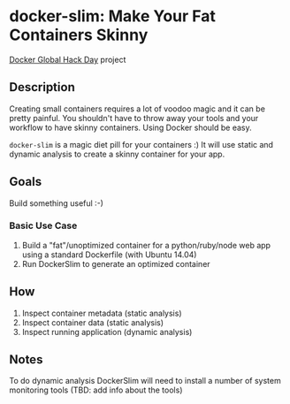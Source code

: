 # docker-slim: Make Your Fat Containers Skinny

[Docker Global Hack Day](https://www.docker.com/community/hackathon) project

## Description


Creating small containers requires a lot of voodoo magic and it can be pretty painful. You shouldn't have to throw away your tools and your workflow to have skinny containers. Using Docker should be easy. 

`docker-slim` is a magic diet pill for your containers :) It will use static and dynamic analysis to create a skinny container for your app.

## Goals

Build something useful :-)


### Basic Use Case

1. Build a "fat"/unoptimized container for a python/ruby/node web app using a standard Dockerfile (with Ubuntu 14.04)
2. Run DockerSlim to generate an optimized container

## How

1. Inspect container metadata (static analysis)
2. Inspect container data (static analysis)
3. Inspect running application (dynamic analysis)

## Notes

To do dynamic analysis DockerSlim will need to install a number of system monitoring tools (TBD: add info about the tools)








